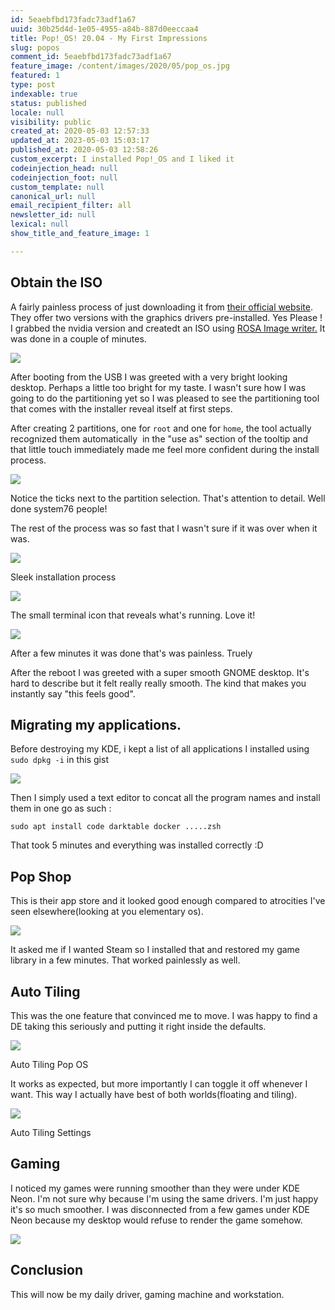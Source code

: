 ```yaml
---
id: 5eaebfbd173fadc73adf1a67
uuid: 30b25d4d-1e05-4955-a84b-887d0eeccaa4
title: Pop!_OS! 20.04 - My First Impressions
slug: popos
comment_id: 5eaebfbd173fadc73adf1a67
feature_image: /content/images/2020/05/pop_os.jpg
featured: 1
type: post
indexable: true
status: published
locale: null
visibility: public
created_at: 2020-05-03 12:57:33
updated_at: 2023-05-03 15:03:17
published_at: 2020-05-03 12:58:26
custom_excerpt: I installed Pop!_OS and I liked it
codeinjection_head: null
codeinjection_foot: null
custom_template: null
canonical_url: null
email_recipient_filter: all
newsletter_id: null
lexical: null
show_title_and_feature_image: 1

---
```


## Obtain the ISO

A fairly painless process of just downloading it from [their official website](https://pop.system76.com/). They offer two versions with the graphics drivers pre-installed. Yes Please ! I grabbed the nvidia version and createdt an ISO using [ROSA Image writer.](http://en.rosalinux.com/downloads/) It was done in a couple of minutes.

![](/content/images/2020/05/pop-download.png)

After booting from the USB I was greeted with a very bright looking desktop. Perhaps a little too bright for my taste. I wasn't sure how I was going to do the partitioning yet so I was pleased to see the partitioning tool that comes with the installer reveal itself at first steps.

After creating 2 partitions, one for `root` and one for `home`, the tool actually recognized them automatically  in the "use as" section of the tooltip and that little touch immediately made me feel more confident during the install process.

![](/content/images/2020/05/Screenshot-from-2020-05-02-10-45-25.png)

Notice the ticks next to the partition selection. That's attention to detail. Well done system76 people!

The rest of the process was so fast that I wasn't sure if it was over when it was.

![](/content/images/2020/05/popos-installation.png)

Sleek installation process

![](/content/images/2020/05/pop-os-installation-details.png)

The small terminal icon that reveals what's running. Love it! 

![](/content/images/2020/05/popos-installation-complete.png)

After a few minutes it was done that's was painless. Truely

After the reboot I was greeted with a super smooth GNOME desktop. It's hard to describe but it felt really really smooth. The kind that makes you instantly say "this feels good".

## Migrating my applications.

Before destroying my KDE, i kept a list of all applications I installed using `sudo dpkg -i` in this gist

![](/content/images/2020/05/gist-linux-programs.png)

Then I simply used a text editor to concat all the program names and install them in one go as such :

`sudo apt install code darktable docker .....zsh`

That took 5 minutes and everything was installed correctly :D

## Pop Shop

This is their app store and it looked good enough compared to atrocities I've seen elsewhere(looking at you elementary os).

![](/content/images/2020/05/pop-shop.png)

It asked me if I wanted Steam so I installed that and restored my game library in a few minutes. That worked painlessly as well.

## Auto Tiling

This was the one feature that convinced me to move. I was happy to find a DE taking this seriously and putting it right inside the defaults.

![](/content/images/2020/05/auto-tiling.png)

Auto Tiling Pop OS 

It works as expected, but more importantly I can toggle it off whenever I want. This way I actually have best of both worlds(floating and tiling).

![](/content/images/2020/05/auto-tiling-options.png)

Auto Tiling Settings

## Gaming

I noticed my games were running smoother than they were under KDE Neon. I'm not sure why because I'm using the same drivers. I'm just happy it's so much smoother. I was disconnected from a few games under KDE Neon because my desktop would refuse to render the game somehow.

![](/content/images/2020/05/dota-2-linux.png)

## Conclusion

This will now be my daily driver, gaming machine and workstation.
